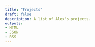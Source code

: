 ```yaml
---
title: "Projects"
draft: false
description: A list of Alex's projects.
outputs:
- HTML
- JSON
- RSS
---
```

